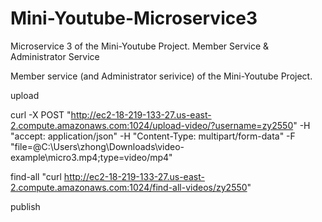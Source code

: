 # Mini-Youtube-Microservice3
Microservice 3 of the Mini-Youtube Project. Member Service &amp; Administrator Service

Member service (and Administrator serivice) of the Mini-Youtube Project.

upload

curl -X POST "http://ec2-18-219-133-27.us-east-2.compute.amazonaws.com:1024/upload-video/?username=zy2550" -H "accept: application/json" -H "Content-Type: multipart/form-data" -F "file=@C:\Users\zhong\Downloads\video-example\micro3.mp4;type=video/mp4"

find-all
"curl http://ec2-18-219-133-27.us-east-2.compute.amazonaws.com:1024/find-all-videos/zy2550"

publish

